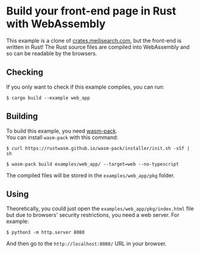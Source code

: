 # Build your front-end page in Rust with WebAssembly

This example is a clone of [crates.meilisearch.com](https://crates.meilisearch.com), but the front-end is written in Rust!
The Rust source files are compiled into WebAssembly and so can be readable by the browsers.

## Checking

If you only want to check if this example compiles, you can run:

```console
$ cargo build --example web_app
```

## Building

To build this example, you need [wasm-pack](https://github.com/rustwasm/wasm-pack).\
You can install `wasm-pack` with this command:
```console
$ curl https://rustwasm.github.io/wasm-pack/installer/init.sh -sSf | sh
```

```console
$ wasm-pack build examples/web_app/ --target=web --no-typescript
```

The compiled files will be stored in the `examples/web_app/pkg` folder.

## Using

Theoretically, you could just open the `examples/web_app/pkg/index.html` file but due to browsers' security restrictions, you need a web server. For example:

```console
$ python3 -m http.server 8080
```

And then go to the `http://localhost:8080/` URL in your browser.
